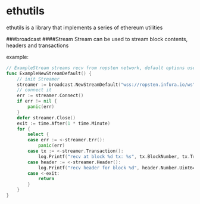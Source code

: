 # ethutils
ethutils is a library that implements a series of ethereum utilities

###broadcast
####Stream 
Stream can be used to stream block contents, headers and transactions

example:
```go
// ExampleStream streams recv from ropsten network, default options used
func ExampleNewStreamDefault() {
	// init Streamer
	streamer := broadcast.NewStreamDefault("wss://ropsten.infura.io/ws")
	// connect it
	err := streamer.Connect()
	if err != nil {
		panic(err)
	}
	defer streamer.Close()
	exit := time.After(1 * time.Minute)
	for {
		select {
		case err := <-streamer.Err():
			panic(err)
		case tx := <-streamer.Transaction():
			log.Printf("recv at block %d tx: %s", tx.BlockNumber, tx.Transaction.Hash().String())
		case header := <-streamer.Header():
			log.Printf("recv header for block %d", header.Number.Uint64())
		case <-exit:
			return
		}
	}
}
```

